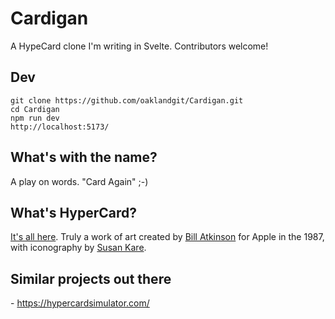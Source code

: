 # Cardigan
A HypeCard clone I'm writing in Svelte. Contributors welcome!

## Dev
```
git clone https://github.com/oaklandgit/Cardigan.git
cd Cardigan
npm run dev
http://localhost:5173/
```

## What's with the name?
A play on words. "Card Again" ;-)

## What's HyperCard?
[It's all here](https://en.wikipedia.org/wiki/HyperCard). Truly a work of art created by [Bill Atkinson](https://en.wikipedia.org/wiki/Bill_Atkinson) for Apple in the 1987, with iconography by [Susan Kare](https://en.wikipedia.org/wiki/Susan_Kare).

## Similar projects out there
- https://hypercardsimulator.com/
